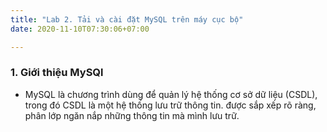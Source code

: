 ```yaml
---
title: "Lab 2. Tải và cài đặt MySQL trên máy cục bộ"
date: 2020-11-10T07:30:06+07:00

---
```

### 1. Giới thiệu MySQl
- MySQL là chương trình dùng để quản lý hệ thống cơ sở dữ liệu (CSDL), trong đó CSDL là một hệ thống lưu trữ thông tin. được sắp xếp rõ ràng, phân lớp ngăn nắp những thông tin mà mình lưu trữ.
